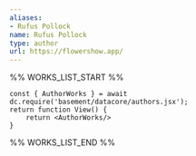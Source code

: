 ```yaml
---
aliases:
- Rufus Pollock
name: Rufus Pollock
type: author
url: https://flowershow.app/
---
```



%% WORKS_LIST_START %%

```datacorejsx
const { AuthorWorks } = await dc.require('basement/datacore/authors.jsx');
return function View() {
    return <AuthorWorks/>
}
```
%% WORKS_LIST_END %%